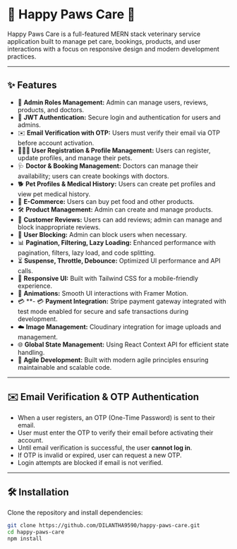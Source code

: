 # 🐾 Happy Paws Care 🐾

Happy Paws Care is a full-featured MERN stack veterinary service application built to manage pet care, bookings, products, and user interactions with a focus on responsive design and modern development practices.

---

## ✨ Features

- 👑 **Admin Roles Management:** Admin can manage users, reviews, products, and doctors.
- 🔐 **JWT Authentication:** Secure login and authentication for users and admins.
- ✉️ **Email Verification with OTP:** Users must verify their email via OTP before account activation.
- 🧑‍🤝‍🧑 **User Registration & Profile Management:** Users can register, update profiles, and manage their pets.
- 🩺 **Doctor & Booking Management:** Doctors can manage their availability; users can create bookings with doctors.
- 🐕 **Pet Profiles & Medical History:** Users can create pet profiles and view pet medical history.
- 🛒 **E-Commerce:** Users can buy pet food and other products.
- 🛠️ **Product Management:** Admin can create and manage products.
- 📝 **Customer Reviews:** Users can add reviews; admin can manage and block inappropriate reviews.
- 🚫 **User Blocking:** Admin can block users when necessary.
- 📊 **Pagination, Filtering, Lazy Loading:** Enhanced performance with pagination, filters, lazy load, and code splitting.
- ⏳ **Suspense, Throttle, Debounce:** Optimized UI performance and API calls.
- 📱 **Responsive UI:** Built with Tailwind CSS for a mobile-friendly experience.
- 🎨 **Animations:** Smooth UI interactions with Framer Motion.
- 💳 **- 💳 **Payment Integration:** Stripe payment gateway integrated with test mode enabled for secure and safe transactions during development.
- ☁️ **Image Management:** Cloudinary integration for image uploads and management.
- 🌐 **Global State Management:** Using React Context API for efficient state handling.
- 🚀 **Agile Development:** Built with modern agile principles ensuring maintainable and scalable code.

---

## ✉️ Email Verification & OTP Authentication

- When a user registers, an OTP (One-Time Password) is sent to their email.
- User must enter the OTP to verify their email before activating their account.
- Until email verification is successful, the user **cannot log in**.
- If OTP is invalid or expired, user can request a new OTP.
- Login attempts are blocked if email is not verified.

---

## 🛠️ Installation

Clone the repository and install dependencies:

```bash
git clone https://github.com/DILANTHA9590/happy-paws-care.git
cd happy-paws-care
npm install
